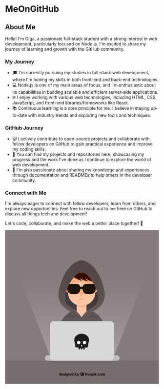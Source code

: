 # MeOnGitHub 
## About Me

Hello! I'm Olga, a passionate full-stack student with a strong interest in web development, particularly focused on Node.js. I'm excited to share my journey of learning and growth with the GitHub community.

### My Journey

- 🎓 I'm currently pursuing my studies in full-stack web development, where I'm honing my skills in both front-end and back-end technologies.
- 💻 Node.js is one of my main areas of focus, and I'm enthusiastic about its capabilities in building scalable and efficient server-side applications.
- 🌐 I enjoy working with various web technologies, including HTML, CSS, JavaScript, and front-end libraries/frameworks like React.
- 📚 Continuous learning is a core principle for me. I believe in staying up-to-date with industry trends and exploring new tools and techniques.

### GitHub Journey

- 🐱 I actively contribute to open-source projects and collaborate with fellow developers on GitHub to gain practical experience and improve my coding skills.
- 🚀 You can find my projects and repositories here, showcasing my progress and the work I've done as I continue to explore the world of web development.
- 📖 I'm also passionate about sharing my knowledge and experiences through documentation and READMEs to help others in the developer community.

### Connect with Me

I'm always eager to connect with fellow developers, learn from others, and explore new opportunities. Feel free to reach out to me here on GitHub to discuss all things tech and development!

Let's code, collaborate, and make the web a better place together! 🚀

![Профильное изображение](./images/me.jpg)
